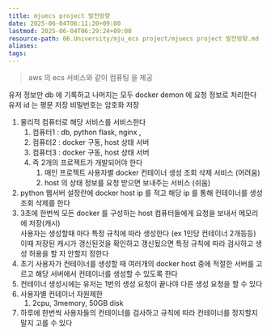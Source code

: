 ```yaml
---
title: mjuecs project 발전방향
date: 2025-06-04T06:11:20+09:00
lastmod: 2025-06-04T06:29:24+09:00
resource-path: 06.University/mju_ecs project/mjuecs project 발전방향.md
aliases: 
tags: 
---
```

> aws 의 ecs 서비스와 같이 컴퓨팅 을 제공

유저 정보만 db 에 기록하고 나머지는 모두 docker demon 에 요청 정보로 처리한다
유저 id 는 평문 저장
비밀번호는 암호화 저장



1. 물리적 컴퓨터로 해당 서비스를 서비스한다
	1. 컴퓨터1 : db, python flask, nginx , 
	2. 컴퓨터2 : docker 구동, host 상태 서버
	3. 컴퓨터3 : docker 구동, host 상태 서버
	4. 즉 2개의 프로젝트가 개발되어야 한다
		1. 매인 프로젝트 사용자별 docker 컨테이너 생성 조회 삭제 서비스 (어려움)
		2. host 의 상태 정보를 요청 받으면 보내주는 서비스 (쉬움)
2. python 웹서버  설정란에 docker host ip 를 적고 해당 ip 를 통해 컨테이너를 생성 조회 삭제를 한다
3. 3초에 한번씩 모든 docker 를 구성하는 host 컴퓨터들에게 요청을 보내서 메모리에 저장(캐시)  
   사용자는 생성할때 마다 특정 규칙에 따라 생성한다 (ex 1인당 컨테이너 2개등등) 이때 저장된 캐시가 갱신된것을 확인하고 갱신됬으면 특정 규칙에 따라 검사하고 생성 허용을 할 지 안할지 정한다
4. 초기 사용자가 컨테이너를 생성할 때 여러개의 docker host 중에 적절한 서버를 고르고 해당 서버에서 컨테이너를 생성할 수 있도록 한다
5. 컨테이너 생성시에는 유저는 1번의 생성 요청이 끝나야 다른 생성 요청을 할 수 있다
6. 사용자별 컨테이너 자원제한
	1. 2cpu, 3memory, 50GB disk
7. 하루에 한번씩 사용자들의 컨테이너를 검사하고 규칙에 따라 컨테이너를 정지할지 말지 고를 수 있다